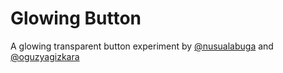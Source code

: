 # Glowing Button

A glowing transparent button experiment by [@nusualabuga](https://twitter.com/nusualabuga) and [@oguzyagizkara](https://twitter.com/oguzyagizkara)
